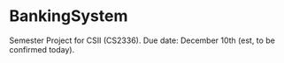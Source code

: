 BankingSystem
=============

Semester Project for CSII (CS2336).
Due date: December 10th (est, to be confirmed today).
